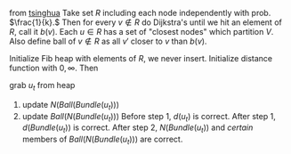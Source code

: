 from [tsinghua](https://arxiv.org/abs/2307.04139v2)
Take set $R$ including each node independently with prob. $\frac{1}{k}.$ Then for every $v \not\in R$ do Dijkstra's until we hit an element of $R,$ call it $b(v).$ Each $u \in R$ has a set of "closest nodes" which partition $V$. Also define ball of $v\not\in R$ as all $v'$ closer to $v$ than $b(v).$

Initialize Fib heap with elements of $R,$ we never insert. Initialize distance function with $0, \infty.$ Then

grab $u_{t}$ from heap
1. update $N(Ball(Bundle(u_{t})))$
2. update $Ball(N(Bundle(u_{t})))$
Before step 1, $d(u_{t})$ is correct. After step 1, $d(Bundle(u_{t}))$ is correct. After step 2, $N(Bundle(u_{t}))$ and *certain* members of $Ball(N(Bundle(u_{t})))$ are correct.